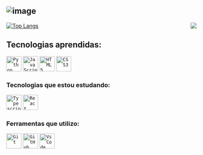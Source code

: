 ![image](https://user-images.githubusercontent.com/106452084/232939385-fee6ffe6-7fe2-466c-abe2-9c181bc492ce.png)
---
<picture>
<source 
  srcset="https://github-readme-stats.vercel.app/api?username=OliverSantoss&show_icons=true&theme=white"
  media="(prefers-color-scheme: dark)"
/>
<source
  srcset="https://github-readme-stats.vercel.app/api?username=OliverSantoss&show_icons=true"
  media="(prefers-color-scheme: light), (prefers-color-scheme: dark)"
/>
<img align="right" src="https://github-readme-stats.vercel.app/api?username=OliverSantoss&show_icons=true" />
</picture>

[![Top Langs](https://github-readme-stats.vercel.app/api/top-langs/?username=OliverSantoss&theme=white)](https://github.com/anuraghazra/github-readme-stats)

 ## Tecnologias aprendidas: 
 <div align="left">
    <code><img width="40px" src="https://cdn.jsdelivr.net/gh/devicons/devicon/icons/python/python-original.svg" title = "Python"/></code>
    <code><img width="40px" src="https://cdn.jsdelivr.net/gh/devicons/devicon/icons/javascript/javascript-original.svg" title = "JavaScript"/></code>
    <code><img width="40px" src="https://cdn.jsdelivr.net/gh/devicons/devicon/icons/html5/html5-original-wordmark.svg" title = "HTML5"/></code>
    <code><img width="40px" src="https://cdn.jsdelivr.net/gh/devicons/devicon/icons/css3/css3-original-wordmark.svg" title = "CSS3"/></code>
</div>
 
 ### Tecnologias que estou estudando:
 <div align="left">
 <code><img width="40px" src="https://cdn.jsdelivr.net/gh/devicons/devicon/icons/typescript/typescript-original.svg" title = "Typescript"/></code>
 <code><img width="40px" src="https://cdn.jsdelivr.net/gh/devicons/devicon/icons/react/react-original.svg" title = "React"/></code>
 </div>

 ### Ferramentas que utilizo:
 <code><img width="40px" src="https://cdn.jsdelivr.net/gh/devicons/devicon/icons/git/git-original.svg" title = "Git"/></code>
 <code><img width="40px" src="https://cdn.jsdelivr.net/gh/devicons/devicon/icons/github/github-original.svg" title = "GitHub"/></code>
 <code><img width="40px" src="https://cdn.jsdelivr.net/gh/devicons/devicon/icons/vscode/vscode-original.svg" title = "Vs Code"/></code>
